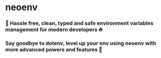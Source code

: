 # neoenv

### 🔐 Hassle free, clean, typed and safe environment variables management for modern developers 🔥

### Say goodbye to dotenv, level up your env using neoenv with more advanced powers and features 🚀
